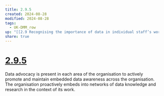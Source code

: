 ```yaml
---
title: 2.9.5
created: 2024-08-28
modified: 2024-08-28
tags:
  - UK-DMM_row
up: "[[2.9 Recognising the importance of data in individual staff’s work]]"
share: true
---
```

# [2.9.5](2.9.5.md)

Data advocacy is present in each area of the organisation to actively promote and maintain embedded data awareness across the organisation. The organisation proactively embeds into networks of data knowledge and research in the context of its work.
